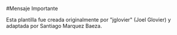 #Mensaje Importante

Esta plantilla fue creada originalmente por "jglovier" (Joel Glovier) y adaptada por Santiago Marquez Baeza.
